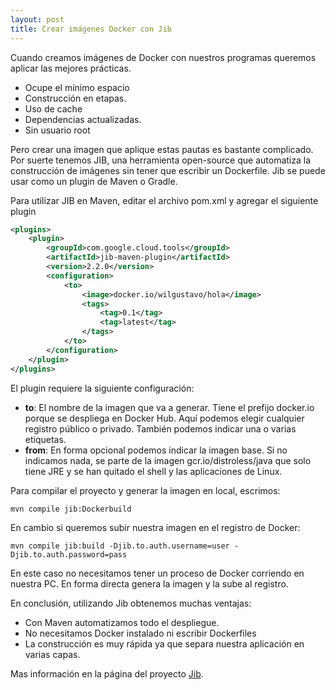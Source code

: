 ```yaml
---
layout: post
title: Crear imágenes Docker con Jib
---
```


Cuando creamos imágenes de Docker con nuestros programas queremos aplicar las mejores prácticas.

- Ocupe el mínimo espacio
- Construcción en etapas.
- Uso de cache
- Dependencias actualizadas.
- Sin usuario root

Pero crear una imagen que aplique estas pautas es bastante complicado. Por suerte tenemos JIB, una herramienta open-source que automatiza la construcción de imágenes sin tener que escribir un Dockerfile. Jib se puede usar como un plugin de Maven o Gradle.

Para utilizar JIB en Maven, editar el archivo pom.xml y agregar el siguiente plugin

```xml
<plugins>
    <plugin>
        <groupId>com.google.cloud.tools</groupId>
        <artifactId>jib-maven-plugin</artifactId>
        <version>2.2.0</version>
        <configuration>
            <to>
                <image>docker.io/wilgustavo/hola</image>
                <tags>
                    <tag>0.1</tag>
                    <tag>latest</tag>
                </tags>
            </to>
        </configuration>
    </plugin>
</plugins>
```

El plugin requiere la siguiente configuración:

- **to**: El nombre de la imagen que va a generar. Tiene el prefijo docker.io porque se despliega en Docker Hub. Aquí podemos elegir cualquier registro público o privado.
  También podemos indicar una o varias etiquetas.
- **from**: En forma opcional podemos indicar la imagen base. Si no indicamos nada, se parte de la imagen gcr.io/distroless/java que solo tiene JRE y se han quitado el shell y las aplicaciones de Linux.

Para compilar el proyecto y generar la imagen en local, escrimos:

```
mvn compile jib:Dockerbuild
```

En cambio si queremos subir nuestra imagen en el registro de Docker:

```
mvn compile jib:build -Djib.to.auth.username=user -Djib.to.auth.password=pass
```

En este caso no necesitamos tener un proceso de Docker corriendo en nuestra PC. En forma directa genera la imagen y la sube al registro.

En conclusión, utilizando Jib obtenemos muchas ventajas:

- Con Maven automatizamos todo el despliegue.
- No necesitamos Docker instalado ni escribir Dockerfiles
- La construcción es muy rápida ya que separa nuestra aplicación en varias capas.

Mas información en la página del proyecto [Jib](https://github.com/GoogleContainerTools/jib).
